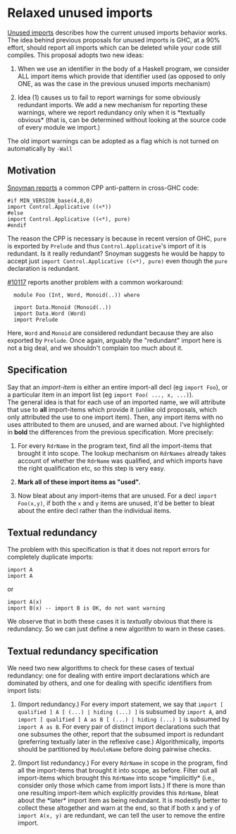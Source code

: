 # Relaxed unused imports

[Unused imports](commentary/compiler/unused-imports) describes how the current unused imports behavior works. The idea behind previous proposals for unused imports is GHC, at a 90% effort, should report all imports which can be deleted while your code still compiles.  This proposal adopts two new ideas:

1. When we use an identifier in the body of a Haskell program, we consider ALL import items which provide that identifier used (as opposed to only ONE, as was the case in the previous unused imports mechanism)

1. Idea (1) causes us to fail to report warnings for some obviously redundant imports. We add a new mechanism for reporting these warnings, where we report redundancy only when it is \*textually obvious\* (that is, can be determined without looking at the source code of every module we import.)


The old import warnings can be adopted as a flag which is not turned on automatically by `-Wall`

## Motivation

[ Snoyman reports](http://www.yesodweb.com/blog/2016/05/are-unused-import-warnings-harmful) a common CPP anti-pattern in cross-GHC code:

```wiki
#if MIN_VERSION_base(4,8,0)
import Control.Applicative ((<*))
#else
import Control.Applicative ((<*), pure)
#endif
```


The reason the CPP is necessary is because in recent version of GHC, `pure` is exported by `Prelude` and thus `Control.Applicative`'s import of it is redundant. Is it really redundant? Snoyman suggests he would be happy to accept just `import Control.Applicative ((<*), pure)` even though the `pure` declaration is redundant.

[\#10117](https://gitlab.haskell.org//ghc/ghc/issues/10117) reports another problem with a common workaround:

```wiki
  module Foo (Int, Word, Monoid(..)) where

  import Data.Monoid (Monoid(..))
  import Data.Word (Word)
  import Prelude
```


Here, `Word` and `Monoid` are considered redundant because they are also exported by `Prelude`. Once again, arguably the "redundant" import here is not a big deal, and we shouldn't complain too much about it.

## Specification


Say that an *import-item* is either an entire import-all decl (eg `import Foo`),
or a particular item in an import list (eg `import Foo( ..., x, ...)`).  
The general idea is that for each use of an imported name, we will attribute
that use to **all** import-items which provide it (unlike old proposals,
which only attributed the use to one import item). Then, any import items with no
uses attributed to them are unused, and are warned about. I've highlighted
in **bold** the differences from the previous specification.
More precisely:

1.  For every `RdrName` in the program text, find all the import-items that brought it into scope.  The lookup mechanism on `RdrNames` already takes account of whether the `RdrName` was qualified, and which imports have the right qualification etc, so this step is very easy.

1. **Mark all of these import items as "used".**

1.  Now bleat about any import-items that are unused.  For a decl
  `import Foo(x,y)`, if both the `x` and `y` items are unused, it'd be better
  to bleat about the entire decl rather than the individual items.

## Textual redundancy


The problem with this specification is that it does not report errors for completely duplicate imports:

```wiki
import A
import A
```


or

```wiki
import A(x)
import B(x) -- import B is OK, do not want warning
```


We observe that in both these cases it is *textually* obvious that there is redundancy. So we can just define a new algorithm to warn in these cases.

## Textual redundancy specification


We need two new algorithms to check for these cases of textual redundancy: one for dealing with entire import declarations which are dominated by others, and one for dealing with specific identifiers from import lists:

1. (Import redundancy.) For every import statement, we say that `import [ qualified ] A [ (...) | hiding (...) ]` is subsumed by `import A`, and `import [ qualified ] A as B [ (...) | hiding (...) ]` is subsumed by `import A as B`. For every pair of distinct import declarations such that one subsumes the other, report that the subsumed import is redundant (preferring textually later in the reflexive case.) Algorithmically, imports should be partitioned by `ModuleName` before doing pairwise checks.

1. (Import list redundancy.) For every `RdrName` in scope in the program, find all the import-items that brought it into scope, as before. Filter out all import-items which brought this `RdrName` into scope \*implicitly\* (i.e., consider only those which came from import lists.) If there is more than one resulting import-item which explicitly provides this `RdrName`, bleat about the \*later\* import item as being redundant. It is modestly better to collect these altogether and warn at the end, so that if both x and y of `import A(x, y)` are redundant, we can tell the user to remove the entire import.

